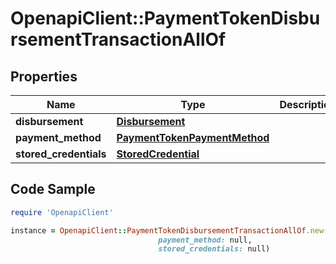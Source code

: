 # OpenapiClient::PaymentTokenDisbursementTransactionAllOf

## Properties

Name | Type | Description | Notes
------------ | ------------- | ------------- | -------------
**disbursement** | [**Disbursement**](Disbursement.md) |  | 
**payment_method** | [**PaymentTokenPaymentMethod**](PaymentTokenPaymentMethod.md) |  | 
**stored_credentials** | [**StoredCredential**](StoredCredential.md) |  | [optional] 

## Code Sample

```ruby
require 'OpenapiClient'

instance = OpenapiClient::PaymentTokenDisbursementTransactionAllOf.new(disbursement: null,
                                 payment_method: null,
                                 stored_credentials: null)
```


